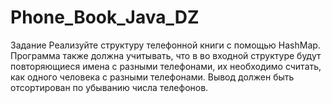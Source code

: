 # Phone_Book_Java_DZ
Задание
Реализуйте структуру телефонной книги с помощью HashMap.
Программа также должна учитывать, что в во входной структуре будут повторяющиеся имена с разными телефонами, их необходимо считать, как одного человека с разными телефонами. 
Вывод должен быть отсортирован по убыванию числа телефонов.
